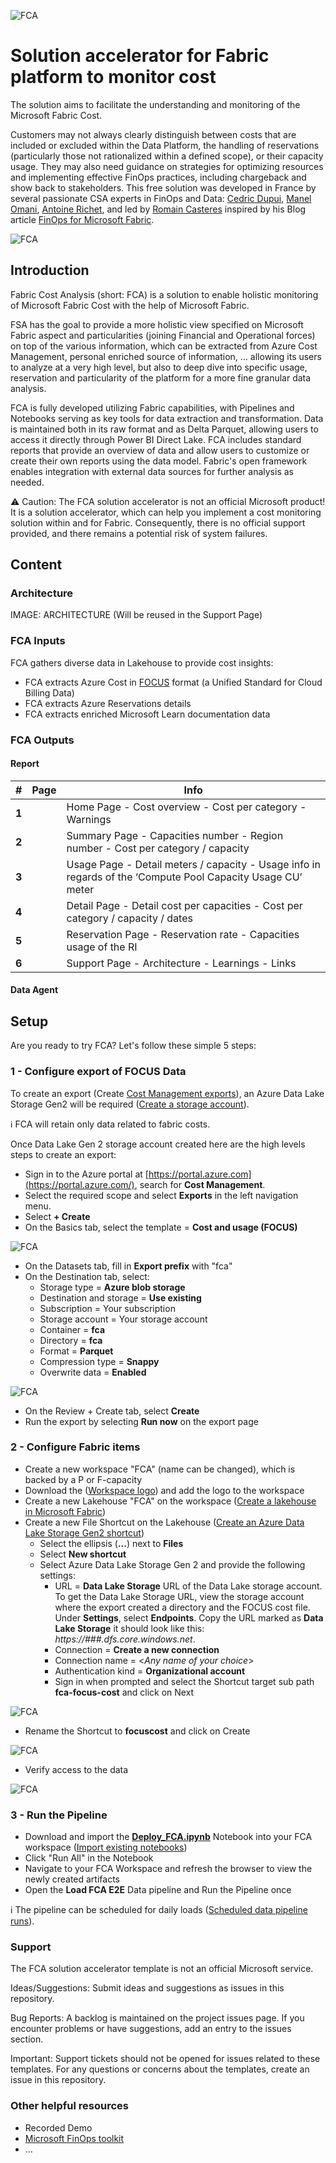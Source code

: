 ![FCA](./media/FCA.png)

# **Solution accelerator for Fabric platform to monitor cost**

The solution aims to facilitate the understanding and monitoring of the Microsoft Fabric Cost.

Customers may not always clearly distinguish between costs that are included or excluded within the Data Platform, the handling of reservations (particularly those not rationalized within a defined scope), or their capacity usage. They may also need guidance on strategies for optimizing resources and implementing effective FinOps practices, including chargeback and show back to stakeholders. This free solution was developed in France by several passionate CSA experts in FinOps and Data: [Cedric Dupui](https://www.linkedin.com/in/cdupui/), [Manel Omani](https://www.linkedin.com/in/mlomani/), [Antoine Richet](https://www.linkedin.com/in/antoine-richet-22a44021/), and led by [Romain Casteres](https://www.linkedin.com/in/casteres/) inspired by his Blog article [FinOps for Microsoft Fabric](https://www.linkedin.com/pulse/finops-microsoft-fabric-romain-casteres-hc6ee/?trackingId=xFSs0xHqR0OheUQ7Tqn9mw%3D%3D).

![FCA](./media/FCASolution.png)

## Introduction

Fabric Cost Analysis (short: FCA) is a solution to enable holistic monitoring of Microsoft Fabric Cost with the help of Microsoft Fabric.

FSA has the goal to provide a more holistic view specified on Microsoft Fabric aspect and particularities (joining Financial and Operational forces) on top of the various information, which can be extracted from Azure Cost Management, personal enriched source of information, … allowing its users to analyze at a very high level, but also to deep dive into specific usage, reservation and particularity of the platform for a more fine granular data analysis. 

FCA is fully developed utilizing Fabric capabilities, with Pipelines and Notebooks serving as key tools for data extraction and transformation. Data is maintained both in its raw format and as Delta Parquet, allowing users to access it directly through Power BI Direct Lake. FCA includes standard reports that provide an overview of data and allow users to customize or create their own reports using the data model. Fabric's open framework enables integration with external data sources for further analysis as needed.

⚠️ Caution: The FCA solution accelerator is not an official Microsoft product! It is a solution accelerator, which can help you implement a cost monitoring solution within and for Fabric. Consequently, there is no official support provided, and there remains a potential risk of system failures.

## Content

### Architecture

IMAGE: ARCHITECTURE (Will be reused in the Support Page)

### FCA Inputs

FCA gathers diverse data in Lakehouse to provide cost insights:

- FCA extracts Azure Cost in [FOCUS](https://focus.finops.org/) format (a Unified Standard for Cloud Billing Data)
- FCA extracts Azure Reservations details
- FCA extracts enriched Microsoft Learn documentation data

### FCA Outputs

#### Report

| **#** | **Page** | **Info**                                                     |
| ----- | -------- | ------------------------------------------------------------ |
| **1** |          | Home Page  - Cost overview  - Cost per category  - Warnings  |
| **2** |          | Summary Page  - Capacities number  - Region number  - Cost per category / capacity |
| **3** |          | Usage Page  - Detail meters / capacity  - Usage info in regards of the ‘Compute  Pool Capacity Usage CU’ meter |
| **4** |          | Detail Page  - Detail cost per capacities  - Cost per category / capacity / dates |
| **5** |          | Reservation Page  - Reservation rate  - Capacities usage of the RI |
| **6** |          | Support Page  - Architecture  - Learnings  - Links           |

#### Data Agent



## Setup

Are you ready to try FCA? Let's follow these simple 5 steps:

### 1 - Configure export of FOCUS Data

To create an export (Create [Cost Management exports](https://learn.microsoft.com/en-us/azure/cost-management-billing/costs/tutorial-improved-exports#create-exports)), an Azure Data Lake Storage Gen2 will be required ([Create a storage account](https://learn.microsoft.com/en-us/azure/storage/blobs/create-data-lake-storage-account)).

ℹ️ FCA will retain only data related to fabric costs.

Once Data Lake Gen 2 storage account created here are the high levels steps to create an export:

- Sign in to the Azure portal at [https://portal.azure.com](https://portal.azure.com/), search for **Cost Management**.
- Select the required scope and select **Exports** in the left navigation menu.
- Select **+ Create**
- On the Basics tab, select the template = **Cost and usage (FOCUS)**

![FCA](./media/Setup-Export1.png)

- On the Datasets tab, fill in **Export prefix** with "fca"
- On the Destination tab, select:
  - Storage type = **Azure blob storage**
  - Destination and storage = **Use existing**
  - Subscription = Your subscription
  - Storage account = Your storage account
  - Container = **fca**
  - Directory = **fca**
  - Format = **Parquet**
  - Compression type = **Snappy**
  - Overwrite data = **Enabled**

![FCA](./media/Setup-Export2.png)

- On the Review + Create tab, select **Create**
- Run the export by selecting **Run now** on the export page

### 2 - Configure Fabric items

- Create a new workspace "FCA" (name can be changed), which is backed by a P or F-capacity
- Download the ([Workspace logo](https://github.com/Pulsweb/FCA/blob/main/media/FCA%20Logo%20Small.png)) and add the logo to the workspace
- Create a new Lakehouse "FCA" on the workspace ([Create a lakehouse in Microsoft Fabric](https://learn.microsoft.com/en-us/fabric/data-engineering/create-lakehouse))
- Create a new File Shortcut on the Lakehouse ([Create an Azure Data Lake Storage Gen2 shortcut](https://learn.microsoft.com/en-us/fabric/onelake/create-adls-shortcut))
  - Select the ellipsis (**...**) next to **Files**
  - Select **New shortcut**
  - Select Azure Data Lake Storage Gen 2 and provide the following settings:
    - URL = **Data Lake Storage** URL of the Data Lake storage account. To get the Data Lake Storage URL, view the storage account where the export created a directory and the FOCUS cost file. Under **Settings**, select **Endpoints**. Copy the URL marked as **Data Lake Storage** it should look like this: *https://###.dfs.core.windows.net*.
    - Connection = **Create a new connection**
    - Connection name = <*Any name of your choice*>
    - Authentication kind = **Organizational account**
    - Sign in when prompted and select the Shortcut target sub path **fca-focus-cost** and click on Next

![FCA](./media/Setup-Export3.png)

- Rename the Shortcut to **focuscost** and click on Create

![FCA](./media/Setup-Export4.png)

- Verify access to the data

![FCA](./media/Setup-Export5.png)

### 3 - Run the Pipeline

- Download and import the **[Deploy_FCA.ipynb](https://github.com/Pulsweb/FCA/blob/main/script/Deploy_FCA.ipynb)** Notebook into your FCA workspace ([Import existing notebooks](https://learn.microsoft.com/en-us/fabric/data-engineering/how-to-use-notebook#import-existing-notebooks))
- Click "Run All" in the Notebook
- Navigate to your FCA Workspace and refresh the browser to view the newly created artifacts
- Open the **Load FCA E2E** Data pipeline and Run the Pipeline once

ℹ️ The pipeline can be scheduled for daily loads ([Scheduled data pipeline runs](https://learn.microsoft.com/en-us/fabric/data-factory/pipeline-runs#scheduled-data-pipeline-runs)).

### Support

The FCA solution accelerator template is not an official Microsoft service.

Ideas/Suggestions: Submit ideas and suggestions as issues in this repository.

Bug Reports: A backlog is maintained on the project issues page. If you encounter problems or have suggestions, add an entry to the issues section.

Important: Support tickets should not be opened for issues related to these templates. For any questions or concerns about the templates, create an issue in this repository.

### Other helpful resources

- Recorded Demo
- [Microsoft FinOps toolkit](https://learn.microsoft.com/en-us/cloud-computing/finops/toolkit/power-bi/help-me-choose#comparison-table)
- …
